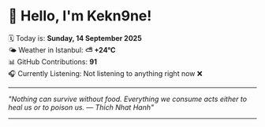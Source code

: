 # 👋 Hello, I'm Kekn9ne!

🗓️ Today is: **Sunday, 14 September 2025**  
🌤️ Weather in Istanbul: **⛅️  +24°C**  
📊 GitHub Contributions: **91**  
🎧 Currently Listening: Not listening to anything right now ❌

---

_"Nothing can survive without food. Everything we consume acts either to heal us or to poison us. — *Thich Nhat Hanh*"_

---
